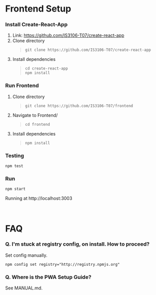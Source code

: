 # Frontend Setup
### Install Create-React-App
1. Link: https://github.com/IS3106-T07/create-react-app
1. Clone directory
    > `git clone https://github.com/IS3106-T07/create-react-app`
1. Install dependencies
    > `cd create-react-app`  
    `npm install`

### Run Frontend
1. Clone directory
    > `git clone https://github.com/IS3106-T07/frontend`
1. Navigate to Frontend/
    > `cd frontend`
1. Install dependencies
    > `npm install`

### Testing
    npm test

### Run
    npm start

Running at http://localhost:3003

<br/>

# FAQ
### Q. I'm stuck at registry config, on install. How to proceed?
Set config manually.

    npm config set registry="http://registry.npmjs.org"

### Q. Where is the PWA Setup Guide?
See MANUAL.md.